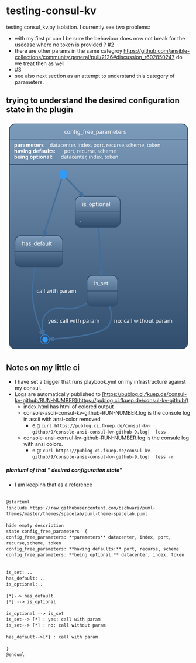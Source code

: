 # testing-consul-kv

testing consul_kv.py isolation.
I currently see two problems:  
* with my first pr can I be sure the behaviour does now not break for the usecase where no token is provided ? #2
* there are other params in the same categroy https://github.com/ansible-collections/community.general/pull/2126#discussion_r602850247 do we treat then as well 
 * #3 
 * see also next section as an attempt to understand this category of parameters.



## trying to understand the desired configuration state in the plugin

![image](images/config_state.svg)


## Notes on my little ci
* I have set a trigger that runs playbook.yml on my infrastructure against my consul.
* Logs are automatically published to [https://publog.ci.fkuep.de/consul-kv-github/RUN-NUMBER](https://publog.ci.fkuep.de/consul-kv-github/)
  * index.html has html of colored output
  * console-ascii-consul-kv-github-RUN-NUMBER.log is the console log in ascii with ansi-color removed
    * e.g `curl https://publog.ci.fkuep.de/consul-kv-github/9/console-ansi-consul-kv-github-9.log|  less `
  * console-ansi-consul-kv-github-RUN-NUMBER.log is the consule log with ansi colors. 
    * e.g: `curl https://publog.ci.fkuep.de/consul-kv-github/9/console-ansi-consul-kv-github-9.log|  less -r`



##### plantuml of that " desired configuration state" 
* I am keepinh that as a reference
``` plantuml

@startuml
!include https://raw.githubusercontent.com/bschwarz/puml-themes/master/themes/spacelab/puml-theme-spacelab.puml

hide empty description
state config_free_parameters  {
config_free_parameters: **parameters** datacenter, index, port, recurse,scheme, token
config_free_parameters: **having defaults:** port, recurse, scheme 
config_free_parameters: **being optional:** datacenter, index, token
 

is_set: ..
has_default: ..
is_optional:..

[*]--> has_default
[*] --> is_optional

is_optional --> is_set
is_set--> [*] : yes: call with param
is_set--> [*] : no: call without param

has_default-->[*] : call with param

}
@enduml

``` 

